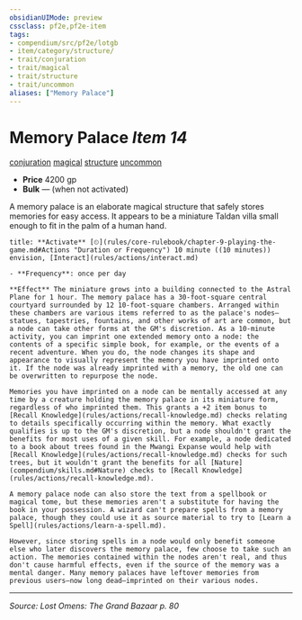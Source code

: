 ```yaml
---
obsidianUIMode: preview
cssclass: pf2e,pf2e-item
tags:
- compendium/src/pf2e/lotgb
- item/category/structure/
- trait/conjuration
- trait/magical
- trait/structure
- trait/uncommon
aliases: ["Memory Palace"]
---
```

# Memory Palace *Item 14*  
[conjuration](rules/traits/conjuration.md "Conjuration School Trait")  [magical](rules/traits/magical.md "Magical Item Trait")  [structure](rules/traits/structure.md "Structure General Trait")  [uncommon](rules/traits/uncommon.md "Uncommon Rarity Trait")  

- **Price** 4200 gp
- **Bulk** — (when not activated)

A memory palace is an elaborate magical structure that safely stores memories for easy access. It appears to be a miniature Taldan villa small enough to fit in the palm of a human hand.

```ad-embed-ability
title: **Activate** [⏲](rules/core-rulebook/chapter-9-playing-the-game.md#Actions "Duration or Frequency") 10 minute ((10 minutes)) envision, [Interact](rules/actions/interact.md)

- **Frequency**: once per day

**Effect** The miniature grows into a building connected to the Astral Plane for 1 hour. The memory palace has a 30-foot-square central courtyard surrounded by 12 10-foot-square chambers. Arranged within these chambers are various items referred to as the palace's nodes—statues, tapestries, fountains, and other works of art are common, but a node can take other forms at the GM's discretion. As a 10-minute activity, you can imprint one extended memory onto a node: the contents of a specific simple book, for example, or the events of a recent adventure. When you do, the node changes its shape and appearance to visually represent the memory you have imprinted onto it. If the node was already imprinted with a memory, the old one can be overwritten to repurpose the node.

Memories you have imprinted on a node can be mentally accessed at any time by a creature holding the memory palace in its miniature form, regardless of who imprinted them. This grants a +2 item bonus to [Recall Knowledge](rules/actions/recall-knowledge.md) checks relating to details specifically occurring within the memory. What exactly qualifies is up to the GM's discretion, but a node shouldn't grant the benefits for most uses of a given skill. For example, a node dedicated to a book about trees found in the Mwangi Expanse would help with [Recall Knowledge](rules/actions/recall-knowledge.md) checks for such trees, but it wouldn't grant the benefits for all [Nature](compendium/skills.md#Nature) checks to [Recall Knowledge](rules/actions/recall-knowledge.md).

A memory palace node can also store the text from a spellbook or magical tome, but these memories aren't a substitute for having the book in your possession. A wizard can't prepare spells from a memory palace, though they could use it as source material to try to [Learn a Spell](rules/actions/learn-a-spell.md).

However, since storing spells in a node would only benefit someone else who later discovers the memory palace, few choose to take such an action. The memories contained within the nodes aren't real, and thus don't cause harmful effects, even if the source of the memory was a mental danger. Many memory palaces have leftover memories from previous users—now long dead—imprinted on their various nodes.
```


---
*Source: Lost Omens: The Grand Bazaar p. 80*